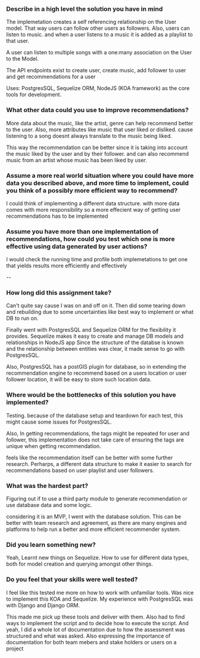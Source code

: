### Describe in a high level the solution you have in mind

The implemetation creates a self referencing relationship on the User model.
That way users can follow other users as followers.
Also, users can listen to music. and when a user listens to a music it is
added as a playlist to that user.

A user can listen to multiple songs with a one:many association on the User to the Model.

The API endpoints exist to create user, create music, add follower to user and get recommendations for a user

Uses: PostgresSQL, Sequelize ORM, NodeJS (KOA framework) as the core tools for development.


### What other data could you use to improve recommendations?

More data about the music, like the artist, genre can help recommend better to the user.
Also, more attributes like music that user liked or disliked. cause listening to a song doesnt always translate to the music being liked.

This way the recommendation can be better since it is taking into account the music liked by the user and by their follower. and can also recommend music from an artist whose music has been liked by user.


### Assume a more real world situation where you could have more data you described above, and more time to implement, could you think of a possibly more efficient way to recommend?

I could think of implementing a different data structure. 
with more data comes with more responsibility so a more effecient way of getting
user recommendations has to be implemented

### Assume you have more than one implementation of recommendations, how could you test which one is more effective using data generated by user actions?

I would check the running time and profile both implemetations to get one that
yields results more efficiently and effectively

--

### How long did this assignment take?

Can't quite say cause I was on and off on it. Then did some tearing down and rebuilding due to some uncertainties like best way to implement or what DB to run on.

Finally went with PostgresSQL and Sequelize ORM for the flexibility it provides.
Sequelize makes it easy to create and manage DB models and relationships in NodeJS app
Since the structure of the databse is known and the relationship between entities was clear, it made sense to go with PostgresSQL.

Also, PostgresSQL has a postGIS plugin for database, so in extending the recommendation engine to recommend based on a users location or user follower location, it will be easy to store such location data.


### Where would be the bottlenecks of this solution you have implemented?

Testing. because of the database setup and teardown for each test, this might cause some
issues for PostgresSQL.

Also, In getting recommendations, the tags might be repeated for user and follower, this implementation does not take care of  ensuring the tags are unique when getting recommendation.

feels like the recommendation itself can be better with some further research.
Perharps, a different data structure to make it easier to search for recommendations based on user playlist and user followers.

### What was the hardest part?
 Figuring out if to use a third party module to generate recommendation or use database data and some logic.

 considering it is an MVP, I went with the database solution. This can be better 
 with team research and agreement, as there are many engines and platforms to help
 run a better and more efficient recommender system.


### Did you learn something new?

Yeah, Learnt new things on Sequelize. How to use for different data types,
both for model creation and querying amongst other things.


### Do you feel that your skills were well tested?

I feel like this tested me more on how to work with unfamiliar tools.
Was nice to implement this KOA and Sequelize. My experience with PostgresSQL was with Django and Django ORM.

This made me pick up these tools and deliver with them.
Also had to find ways to implement the script and to decide how to execute the script.
And yeah, I did a whole lot of documentation due to how the assessment was structured and what was asked. Also expressing the importance of documentation for both team mebers and stake holders or users on a project